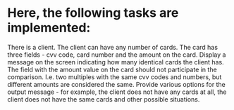 # Here, the following tasks are implemented:

There is a client.
The client can have any number of cards.
The card has three fields - cvv code, card number and the amount on the card.
Display a message on the screen indicating how many identical cards the client has.
The field with the amount value on the card should not participate in the comparison.
I.e. two multiples with the same cvv codes and numbers, but different amounts are considered the same.
Provide various options for the output message - for example, the client does not have any cards at all, the client does not have the same cards and other possible situations.